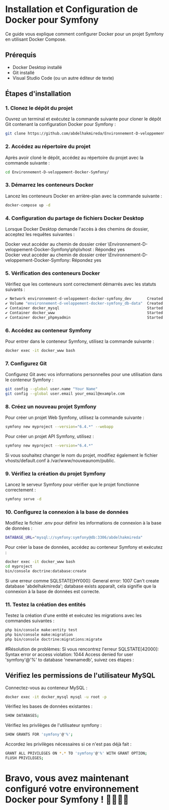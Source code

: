 # Installation et Configuration de Docker pour Symfony

Ce guide vous explique comment configurer Docker pour un projet Symfony en utilisant Docker Compose.

## Prérequis

- Docker Desktop installé
- Git installé
- Visual Studio Code (ou un autre éditeur de texte)

## Étapes d'installation

### 1. Clonez le dépôt du projet

Ouvrez un terminal et exécutez la commande suivante pour cloner le dépôt Git contenant la configuration Docker pour Symfony :

```bash
git clone https://github.com/abdelhakmireda/Environnement-D-veloppement-Docker-Symfony.git
```
### 2. Accédez au répertoire du projet

Après avoir cloné le dépôt, accédez au répertoire du projet avec la commande suivante :
```bash
cd Environnement-D-veloppement-Docker-Symfony/
```
### 3. Démarrez les conteneurs Docker
Lancez les conteneurs Docker en arrière-plan avec la commande suivante :
```bash
docker-compose up -d
```
### 4. Configuration du partage de fichiers Docker Desktop
Lorsque Docker Desktop demande l'accès à des chemins de dossier, acceptez les requêtes suivantes :

 Docker veut accéder au chemin de dossier créer \Environnement-D-veloppement-Docker-Symfony\php\vhost : Répondez yes <br>
 Docker veut accéder au chemin de dossier créer \Environnement-D-veloppement-Docker-Symfony: Répondez yes
 
 ### 5. Vérification des conteneurs Docker
 Vérifiez que les conteneurs sont correctement démarrés avec les statuts suivants :
 ```bash
✔ Network environnement-d-veloppement-docker-symfony_dev       Created
✔ Volume "environnement-d-veloppement-docker-symfony_db-data"  Created
✔ Container docker_mysql                                       Started
✔ Container docker_www                                         Started
✔ Container docker_phpmyadmin                                  Started
```

 ### 6. Accédez au conteneur Symfony
Pour entrer dans le conteneur Symfony, utilisez la commande suivante :
 ```bash
docker exec -it docker_www bash
```
### 7. Configurez Git
Configurez Git avec vos informations personnelles pour une utilisation dans le conteneur Symfony :
 ```bash
git config --global user.name "Your Name"
git config --global user.email your_email@example.com
```
### 8. Créez un nouveau projet Symfony
Pour créer un projet Web Symfony, utilisez la commande suivante :
 ```bash
symfony new myproject --version="6.4.*" --webapp
```
Pour créer un projet API Symfony, utilisez :
 ```bash
symfony new myproject --version="6.4.*"
 ```
Si vous souhaitez changer le nom du projet, modifiez également le fichier vhosts/default.conf à /var/www/nouveaunom/public.
### 9. Vérifiez la création du projet Symfony
Lancez le serveur Symfony pour vérifier que le projet fonctionne correctement :
 ```bash
symfony serve -d
 ```
### 10. Configurez la connexion à la base de données
Modifiez le fichier .env pour définir les informations de connexion à la base de données :
 ```bash
DATABASE_URL="mysql://symfony:symfony@db:3306/abdelhakmireda"
 ```
Pour créer la base de données, accédez au conteneur Symfony et exécutez :
 ```bash
docker exec -it docker_www bash
cd myproject
bin/console doctrine:database:create
 ```
Si une erreur comme SQLSTATE[HY000]: General error: 1007 Can't create database 'abdelhakmireda'; database exists apparaît, cela signifie que la connexion à la base de données est correcte.
### 11. Testez la création des entités
Testez la création d'une entité et exécutez les migrations avec les commandes suivantes :
 ```bash
php bin/console make:entity test
php bin/console make:migration
php bin/console doctrine:migrations:migrate
 ```
#Résolution de problèmes:
Si vous rencontrez l'erreur SQLSTATE[42000]: Syntax error or access violation: 1044 Access denied for user 'symfony'@'%' to database 'newnamedb', suivez ces étapes :
## Vérifiez les permissions de l'utilisateur MySQL
Connectez-vous au conteneur MySQL :
```bash
docker exec -it docker_mysql mysql -u root -p
```
Vérifiez les bases de données existantes :
```bash
SHOW DATABASES;
```
Vérifiez les privilèges de l'utilisateur symfony :
```bash
SHOW GRANTS FOR 'symfony'@'%';
```
Accordez les privilèges nécessaires si ce n'est pas déjà fait :
```bash
GRANT ALL PRIVILEGES ON *.* TO 'symfony'@'%' WITH GRANT OPTION;
FLUSH PRIVILEGES;
```
# Bravo, vous avez maintenant configuré votre environnement Docker pour Symfony ! 🥳🫡​🥳​🫡​
